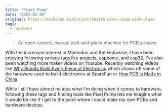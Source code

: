 ```yaml
---
title: "Pixel Pump"
date: "2023-02-26"
original: https://hackaday.io/project/181916-pixel-pump-pick-place
tags:
  - hardware
---
```


> An open-source, manual pick-and-place machine for PCB artisans

With the increased interest in Mastodon and the Fediverse, I have been enjoying following various tags like [projects], [esphome], and [esp32]. I've also been watching more maker videos on Youtube. Recently watching videos like [Why Robots Build Every Piece of Electronics](https://www.youtube.com/watch?v=x3hKPOlG934) which shows off some of the hardware used to build electronics at SparkFun or [How PCB is Made in China](https://www.youtube.com/watch?v=_GVk_hEMjzs).

While I still have almost no idea what I'm doing when it comes to hardware, following these tags and finding tools like Pixel Pump lets me imagine what it would be like if I get to the point where I could make my own PCBs and hardware devices.

[esp32]: https://mastodon.social/tags/esp32
[projects]: https://mastodon.social/tags/projects
[esphome]: https://mastodon.social/tags/esphome
